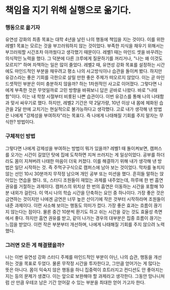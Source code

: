 # 책임을 지기 위해 실행으로 옮기다.

### 행동으로 옮기자
유연성 강화의 최종 목표는 대학 4년을 날린 나의 행동에 책임을 지는 것이다. 이를 위한 레벨1 목표는 모르는 것을 부끄러워하지 않는 것이었다.
부족한 지식을 채우기 위해서는 부끄러워할 시간조차 아까웠다고 생각했기 때문이다. 
레벨1 때는 마인드 셋을 바꾸려는 의식적인 노력을 했다. 그 덕분에 다른 크루에게 질문하기를 꺼리거나, "나는 왜 이것도 모르지?" 하며 자책하는 일은 많이 줄었다.
레벨2 때, 유연성 강화 목표를 설정하는 시간에도 마인드적인 부분을 채우려고 평소 나의 사고방식이나 습관을 돌이켜 봤다. 하지만 유강스라는 좋은 기회를 극한으로 살릴 만한 좋은 주제가 떠오르지 않았다. 
이는 곧 마인드셋적인 부분은 이미 충분하지 않을까? 하는 1차원적인 사고로 이어졌다.
그렇다면 나에게 부족한 것은 무엇일까로 고민 방향을 바꿔보니 답은 곧바로 나왔다. 바로 "나태함"이다. 이는 내 학창 시절부터 비롯된 나쁜 습관이다. 
이번 유강스를 통해 나의 나태함과 맞서 싸우기로 했다. 하지만, 레벨2 기간은 약 2달가량, 10년 이상 내 몸에 체화된 습관을 2달 만에 고치기는 현실적으로 불가능하다고 생각했다.
고로 내가 생각해 낸 방법은 나에게 "강제성을 부여하자"라는 목표다. 즉 나에게 나태해질 기회를 주지 말자는 무식한? 방법이다.

### 구체적인 방법

그렇다면 나에게 강제성을 부여하는 방법이 뭐가 있을까? 레벨1 때 돌이켜보면, 캠퍼스를 오가는 시간이 길었던 탓에 집에 도착하면 지쳐 쓰러지는 게 일상이었다.
공부를 하더라도 몸이 지쳐버려 나태한 마음이 더욱 커졌다. 이를 해결하기 위해 내가 생각해 낸 방법은 일단 시작하는 것. 즉 주먹구구식으로 캠퍼스에 남아 보는 것이었다.
막차를 놓치지 않는 선인 10시 30분까지 무작정 남으며 개인 공부 또는 미션을 했다. 흔히들 말하는 앉아있는 연습을 했다.
또, 스터디 조원들이 재밌는 과제를 내주었는데, 하루에 한 번 흡연 권유를 거절하는 과제이다. 캠퍼스의 위치상 한 번의 흡연은 이동하는 시간을 포함해 10분 내외가 걸린다.
이 역시 나의 학습 시간을 단축하는 요인 중 하나이다. 가장 좋은 것은 금연하는 것이지만 나에겐 금연은 너무 높은 산이기에 작은 것부터 시작하라며 조원들이 내준 과제이다.
이런 사소해 보이는 행동도 의미가 컸다. 가장 좋은 효과는 흐름이 끊기지 않는다는 점이다. 물론 중간 10분씩 환기도 하고 쉬는 시간을 갖는 것도 효율성 측면에서 좋다.
하지만 흡연 권유를 받고, 같이 나가는 경우의 대부분은 집중 흐름이 끊기는 느낌을 받았다. 이런 작은 부분부터 개선하며, 나에게 나태해질 기회를 주지 않으려 노력했다.

### 그러면 모든 게 해결됐을까?
나는 이번 유연성 강화 스터디 주제를 마인드적인 부분이 아닌, 나의 습관, 행동을 개선하는 것을 목표로 두었다.
물론 무작정 시간을 투자한다고, 그만큼 얻어가는 게 많다는 뜻은 아니다. 몸이 익숙지 않은 행동을 하니 집중력이 흐트러지고 컨디션도 안 좋아지는 지는 등의 문제가 생겼다.
이는 앞으로 보완해야 할 과제라고 생각한다. 그동안 망나니처럼 산 만큼 우테코 남은 기간 얻어갈 수 있는 부분을 최대한 얻어 가고자 한다.




